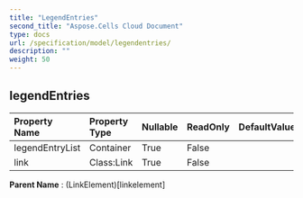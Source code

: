 ```yaml
---
title: "LegendEntries"
second_title: "Aspose.Cells Cloud Document"
type: docs
url: /specification/model/legendentries/
description: ""
weight: 50
---
```


## **legendEntries**

 

| Property Name | Property Type | Nullable |  ReadOnly | DefaultValue | Description | 
| :- | :- | :- |:- |  :- | :- |
| legendEntryList | Container | True |  False |  |  |  
| link | Class:Link | True |  False |  |  |  

**Parent Name** : (LinkElement)[linkelement]

